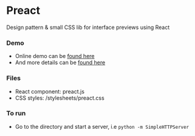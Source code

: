# Preact

Design pattern & small CSS lib for interface previews using React

### Demo

- Online demo can be [found here](http://www.callumhart.com/demo/building-interface-previews-with-react)
- And more details can be [found here](http://www.callumhart.com/blog/building-interface-previews-with-react)

### Files

- React component: preact.js
- CSS styles: /stylesheets/preact.css

### To run

- Go to the directory and start a server, i.e `python -m SimpleHTTPServer`
